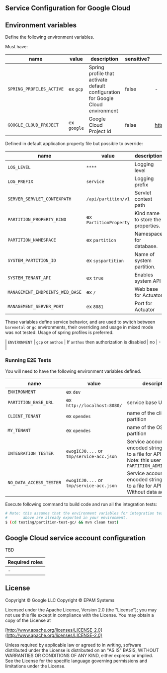 ## Service Configuration for Google Cloud

## Environment variables

Define the following environment variables.

Must have:

| name                     | value       | description                                                                     | sensitive? | source                              |
|--------------------------|-------------|---------------------------------------------------------------------------------|------------|-------------------------------------|
| `SPRING_PROFILES_ACTIVE` | ex `gcp`    | Spring profile that activate default configuration for Google Cloud environment | false      | -                                   |
| `GOOGLE_CLOUD_PROJECT`   | ex `google` | Google Cloud Project Id                                                         | false      | <https://console.cloud.google.com/> |

Defined in default application property file but possible to override:

| name                            | value                   | description                        | sensitive? | source |
|---------------------------------|-------------------------|------------------------------------|------------|--------|
| `LOG_LEVEL`                     | `****`                  | Logging level                      | no         | -      |
| `LOG_PREFIX`                    | `service`               | Logging prefix                     | no         | -      |
| `SERVER_SERVLET_CONTEXPATH`     | `/api/partition/v1`     | Servlet context path               | no         | -      |
| `PARTITION_PROPERTY_KIND`       | ex `PartitionProperty`  | Kind name to store the properties. | no         | -      |
| `PARTITION_NAMESPACE`           | ex `partition`          | Namespace for database.            | no         | -      |
| `SYSTEM_PARTITION_ID`           | ex `syspartition`       | Name of system partition.          | yes        | -      |
| `SYSTEM_TENANT_API`             | ex `true`               | Enables system API                 | no         | -      |
| `MANAGEMENT_ENDPOINTS_WEB_BASE` | ex `/`                  | Web base for Actuator              | no         | -      |
| `MANAGEMENT_SERVER_PORT`        | ex `8081`               | Port for Actuator                  | no         | -      |

These variables define service behavior, and are used to switch between `baremetal` or `gc` environments, their overriding and usage in mixed mode was not tested.
Usage of spring profiles is preferred.

| `ENVIRONMENT` | `gcp` or `anthos` | If `anthos` then authorization is disabled | no | - |

### Running E2E Tests

You will need to have the following environment variables defined.

| name                    | value                                    | description                                                                                                              | sensitive? | source                                                       |
|-------------------------|------------------------------------------|--------------------------------------------------------------------------------------------------------------------------|------------|--------------------------------------------------------------|
| `ENVIRONMENT`           | ex `dev`                                 |                                                                                                                          | no         |                                                              |
| `PARTITION_BASE_URL`    | ex `http://localhost:8080/`              | service base URL                                                                                                         | yes        |                                                              |
| `CLIENT_TENANT`         | ex `opendes`                             | name of the client partition                                                                                             | yes        |                                                              |
| `MY_TENANT`             | ex `opendes`                             | name of the OSDU partition                                                                                               | yes        |                                                              |
| `INTEGRATION_TESTER`    | `ewogICJ0....` or `tmp/service-acc.json` | Service account base64 encoded string or path to a file for API calls. Note: this user must be `PARTITION_ADMIN_ACCOUNT` | yes        | <https://console.cloud.google.com/iam-admin/serviceaccounts> |
| `NO_DATA_ACCESS_TESTER` | `ewogICJ0....` or `tmp/service-acc.json` | Service account base64 encoded string or path to a file for API calls. Without data access                               | yes        | <https://console.cloud.google.com/iam-admin/serviceaccounts> |

Execute following command to build code and run all the integration tests:

```bash
# Note: this assumes that the environment variables for integration tests as outlined
#       above are already exported in your environment.
$ (cd testing/partition-test-gc/ && mvn clean test)
```

## Google Cloud service account configuration

TBD

| Required roles |
|----------------|
| -              |

## License

Copyright © Google LLC
Copyright © EPAM Systems

Licensed under the Apache License, Version 2.0 (the "License");
you may not use this file except in compliance with the License.
You may obtain a copy of the License at

[http://www.apache.org/licenses/LICENSE-2.0](http://www.apache.org/licenses/LICENSE-2.0)

Unless required by applicable law or agreed to in writing, software
distributed under the License is distributed on an "AS IS" BASIS,
WITHOUT WARRANTIES OR CONDITIONS OF ANY KIND, either express or implied.
See the License for the specific language governing permissions and
limitations under the License.
